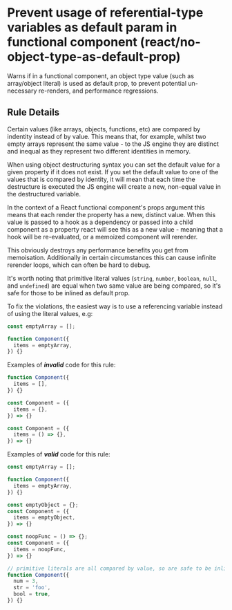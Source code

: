 # Prevent usage of referential-type variables as default param in functional component (react/no-object-type-as-default-prop)

Warns if in a functional component, an object type value (such as array/object literal) is used as default prop, to prevent potential un-necessary re-renders, and performance regressions.

## Rule Details

Certain values (like arrays, objects, functions, etc) are compared by indentity instead of by value. This means that, for example, whilst two empty arrays represent the same value - to the JS engine they are distinct and inequal as they represent two different identities in memory.

When using object destructuring syntax you can set the default value for a given property if it does not exist. If you set the default value to one of the values that is compared by identity, it will mean that each time the destructure is executed the JS engine will create a new, non-equal value in the destructured variable.

In the  context of a React functional component's props argument this means that each render the property has a new, distinct value. When this value is passed to a hook as a dependency or passed into a child component as a property react will see this as a new value - meaning that a hook will be re-evaluated, or a memoized component will rerender.

This obviously destroys any performance benefits you get from memoisation. Additionally in certain circumstances this can cause infinite rerender loops, which can often be hard to debug.

It's worth noting that primitive literal values (`string`, `number`, `boolean`, `null`, and `undefined`) are equal when two same value are being compared, so it's safe for those to be inlined as default prop.

To fix the violations, the easiest way is to use a referencing variable instead of using the literal values, e.g:

```jsx
const emptyArray = [];

function Component({
  items = emptyArray,
}) {}
```

Examples of ***invalid*** code for this rule:

```jsx
function Component({
  items = [],
}) {}

const Component = ({
  items = {},
}) => {}

const Component = ({
  items = () => {},
}) => {}
```

Examples of ***valid*** code for this rule:

```jsx
const emptyArray = [];

function Component({
  items = emptyArray,
}) {}

const emptyObject = {};
const Component = ({
  items = emptyObject,
}) => {}

const noopFunc = () => {};
const Component = ({
  items = noopFunc,
}) => {}

// primitive literals are all compared by value, so are safe to be inlined
function Component({
  num = 3,
  str = 'foo',
  bool = true,
}) {}
```

